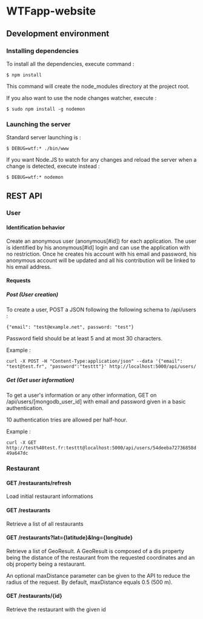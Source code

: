 # WTFapp-website

## Development environment

### Installing dependencies

To install all the dependencies, execute command :

```$ npm install```

This command will create the node_modules directory at the project root.

If you also want to use the node changes watcher, execute :

```$ sudo npm install -g nodemon```

### Launching the server

Standard server launching is :

```$ DEBUG=wtf:* ./bin/www```

If you want Node.JS to watch for any changes and reload the server when a change is detected, execute instead :

```$ DEBUG=wtf:* nodemon```

## REST API

### User

#### Identification behavior

Create an anonymous user (anonymous[#id]) for each application. The user is identified by his anonymous[#id] login and can use the application with no restriction. Once he creates his account with his email and password, his anonymous account will be updated and all his contribution will be linked to his email address.

#### Requests

##### Post (User creation)

To create a user, POST a JSON following the following schema to /api/users :

```{"email": "test@example.net", password: "test"}```

Password field should be at least 5 and at most 30 characters.

Example :

```curl -X POST -H "Content-Type:application/json" --data '{"email": "test@test.fr", "password":"testtt"}' http://localhost:5000/api/users/```

##### Get (Get user information)

To get a user's information or any other information, GET on /api/users/[mongodb_user_id] with email and password given in a basic authentication.

10 authentication tries are allowed per half-hour.

Example :

```curl -X GET http://test%40test.fr:testtt@localhost:5000/api/users/54deeba72736858d49a647dc```

### Restaurant

#### GET /restaurants/refresh

Load initial restaurant informations

#### GET /restaurants

Retrieve a list of all restaurants

#### GET /restaurants?lat={latitude}&lng={longitude}

Retrieve a list of GeoResult. A GeoResult is composed of a dis property being the distance of the restaurant from the requested coordinates and an obj property being a restaurant.

An optional maxDistance parameter can be given to the API to reduce the radius of the request. By default, maxDistance equals 0.5 (500 m).

#### GET /restaurants/{id}

Retrieve the restaurant with the given id
